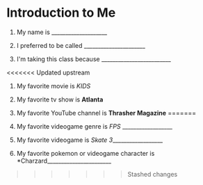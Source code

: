 # Introduction to Me

1. My name is ____________________

1. I preferred to be called ______________________

1. I'm taking this class because _________________________

<<<<<<< Updated upstream
1. My favorite movie is *KIDS*

1. My favorite tv show is **Atlanta**

1. My favorite YouTube channel is **Thrasher Magazine**
=======
1. My favorite videogame genre is *FPS* __________________

1. My favorite videogame is _*Skate 3*___________________

1. My favorite pokemon or videogame character is *Charzard_______________________
>>>>>>> Stashed changes
